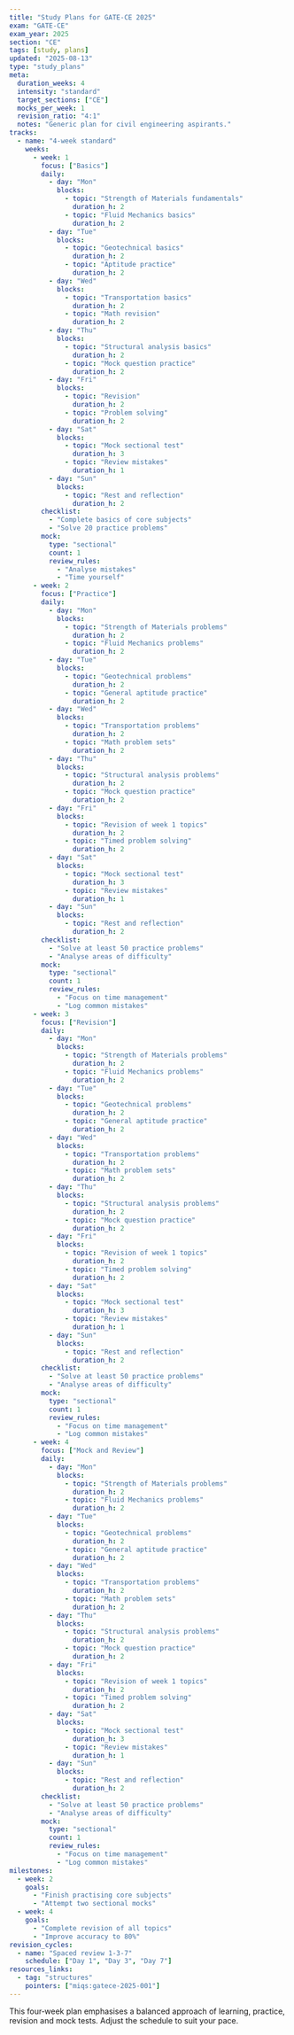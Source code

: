 ```yaml
---
title: "Study Plans for GATE-CE 2025"
exam: "GATE-CE"
exam_year: 2025
section: "CE"
tags: [study, plans]
updated: "2025-08-13"
type: "study_plans"
meta:
  duration_weeks: 4
  intensity: "standard"
  target_sections: ["CE"]
  mocks_per_week: 1
  revision_ratio: "4:1"
  notes: "Generic plan for civil engineering aspirants."
tracks:
  - name: "4-week standard"
    weeks:
      - week: 1
        focus: ["Basics"]
        daily:
          - day: "Mon"
            blocks:
              - topic: "Strength of Materials fundamentals"
                duration_h: 2
              - topic: "Fluid Mechanics basics"
                duration_h: 2
          - day: "Tue"
            blocks:
              - topic: "Geotechnical basics"
                duration_h: 2
              - topic: "Aptitude practice"
                duration_h: 2
          - day: "Wed"
            blocks:
              - topic: "Transportation basics"
                duration_h: 2
              - topic: "Math revision"
                duration_h: 2
          - day: "Thu"
            blocks:
              - topic: "Structural analysis basics"
                duration_h: 2
              - topic: "Mock question practice"
                duration_h: 2
          - day: "Fri"
            blocks:
              - topic: "Revision"
                duration_h: 2
              - topic: "Problem solving"
                duration_h: 2
          - day: "Sat"
            blocks:
              - topic: "Mock sectional test"
                duration_h: 3
              - topic: "Review mistakes"
                duration_h: 1
          - day: "Sun"
            blocks:
              - topic: "Rest and reflection"
                duration_h: 2
        checklist:
          - "Complete basics of core subjects"
          - "Solve 20 practice problems"
        mock:
          type: "sectional"
          count: 1
          review_rules:
            - "Analyse mistakes"
            - "Time yourself"
      - week: 2
        focus: ["Practice"]
        daily:
          - day: "Mon"
            blocks:
              - topic: "Strength of Materials problems"
                duration_h: 2
              - topic: "Fluid Mechanics problems"
                duration_h: 2
          - day: "Tue"
            blocks:
              - topic: "Geotechnical problems"
                duration_h: 2
              - topic: "General aptitude practice"
                duration_h: 2
          - day: "Wed"
            blocks:
              - topic: "Transportation problems"
                duration_h: 2
              - topic: "Math problem sets"
                duration_h: 2
          - day: "Thu"
            blocks:
              - topic: "Structural analysis problems"
                duration_h: 2
              - topic: "Mock question practice"
                duration_h: 2
          - day: "Fri"
            blocks:
              - topic: "Revision of week 1 topics"
                duration_h: 2
              - topic: "Timed problem solving"
                duration_h: 2
          - day: "Sat"
            blocks:
              - topic: "Mock sectional test"
                duration_h: 3
              - topic: "Review mistakes"
                duration_h: 1
          - day: "Sun"
            blocks:
              - topic: "Rest and reflection"
                duration_h: 2
        checklist:
          - "Solve at least 50 practice problems"
          - "Analyse areas of difficulty"
        mock:
          type: "sectional"
          count: 1
          review_rules:
            - "Focus on time management"
            - "Log common mistakes"
      - week: 3
        focus: ["Revision"]
        daily:
          - day: "Mon"
            blocks:
              - topic: "Strength of Materials problems"
                duration_h: 2
              - topic: "Fluid Mechanics problems"
                duration_h: 2
          - day: "Tue"
            blocks:
              - topic: "Geotechnical problems"
                duration_h: 2
              - topic: "General aptitude practice"
                duration_h: 2
          - day: "Wed"
            blocks:
              - topic: "Transportation problems"
                duration_h: 2
              - topic: "Math problem sets"
                duration_h: 2
          - day: "Thu"
            blocks:
              - topic: "Structural analysis problems"
                duration_h: 2
              - topic: "Mock question practice"
                duration_h: 2
          - day: "Fri"
            blocks:
              - topic: "Revision of week 1 topics"
                duration_h: 2
              - topic: "Timed problem solving"
                duration_h: 2
          - day: "Sat"
            blocks:
              - topic: "Mock sectional test"
                duration_h: 3
              - topic: "Review mistakes"
                duration_h: 1
          - day: "Sun"
            blocks:
              - topic: "Rest and reflection"
                duration_h: 2
        checklist:
          - "Solve at least 50 practice problems"
          - "Analyse areas of difficulty"
        mock:
          type: "sectional"
          count: 1
          review_rules:
            - "Focus on time management"
            - "Log common mistakes"
      - week: 4
        focus: ["Mock and Review"]
        daily:
          - day: "Mon"
            blocks:
              - topic: "Strength of Materials problems"
                duration_h: 2
              - topic: "Fluid Mechanics problems"
                duration_h: 2
          - day: "Tue"
            blocks:
              - topic: "Geotechnical problems"
                duration_h: 2
              - topic: "General aptitude practice"
                duration_h: 2
          - day: "Wed"
            blocks:
              - topic: "Transportation problems"
                duration_h: 2
              - topic: "Math problem sets"
                duration_h: 2
          - day: "Thu"
            blocks:
              - topic: "Structural analysis problems"
                duration_h: 2
              - topic: "Mock question practice"
                duration_h: 2
          - day: "Fri"
            blocks:
              - topic: "Revision of week 1 topics"
                duration_h: 2
              - topic: "Timed problem solving"
                duration_h: 2
          - day: "Sat"
            blocks:
              - topic: "Mock sectional test"
                duration_h: 3
              - topic: "Review mistakes"
                duration_h: 1
          - day: "Sun"
            blocks:
              - topic: "Rest and reflection"
                duration_h: 2
        checklist:
          - "Solve at least 50 practice problems"
          - "Analyse areas of difficulty"
        mock:
          type: "sectional"
          count: 1
          review_rules:
            - "Focus on time management"
            - "Log common mistakes"
milestones:
  - week: 2
    goals:
      - "Finish practising core subjects"
      - "Attempt two sectional mocks"
  - week: 4
    goals:
      - "Complete revision of all topics"
      - "Improve accuracy to 80%"
revision_cycles:
  - name: "Spaced review 1-3-7"
    schedule: ["Day 1", "Day 3", "Day 7"]
resources_links:
  - tag: "structures"
    pointers: ["miqs:gatece-2025-001"]
---
```


This four‑week plan emphasises a balanced approach of learning, practice, revision and mock tests. Adjust the schedule to suit your pace.